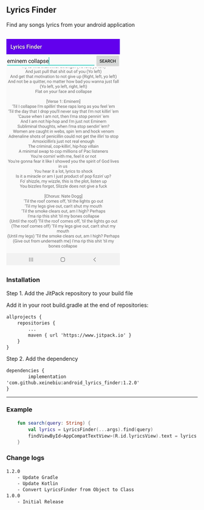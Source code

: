 ## Lyrics Finder
Find any songs lyrics from your android application

![](./docs/preview.jpg)
---
### Installation
Step 1. 
Add the JitPack repository to your build file

Add it in your root build.gradle at the end of repositories:

	allprojects {
		repositories {
			...
			maven { url 'https://www.jitpack.io' }
		}
	}
Step 2. Add the dependency

	dependencies {
            implementation 'com.github.xeinebiu:android_lyrics_finder:1.2.0'
	}


---
### Example
```kotlin
    fun search(query: String) {
        val lyrics = LyricsFinder(...args).find(query)
        findViewById<AppCompatTextView>(R.id.lyricsView).text = lyrics
    }
```

### Change logs
    1.2.0
        - Update Gradle
        - Update Kotlin
        - Convert LyricsFinder from Object to Class
    1.0.0
        - Initial Release
